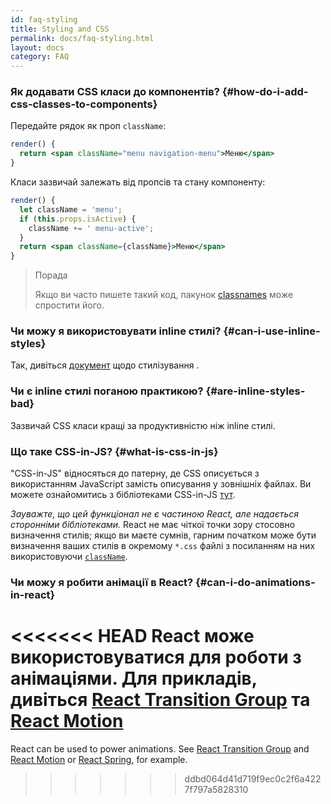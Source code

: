 ```yaml
---
id: faq-styling
title: Styling and CSS
permalink: docs/faq-styling.html
layout: docs
category: FAQ
---
```


### Як додавати CSS класи до компонентів? {#how-do-i-add-css-classes-to-components}

Передайте рядок як проп `className`:

```jsx
render() {
  return <span className="menu navigation-menu">Меню</span>
}
```

Класи зазвичай залежать від пропсів та стану компоненту:

```jsx
render() {
  let className = 'menu';
  if (this.props.isActive) {
    className += ' menu-active';
  }
  return <span className={className}>Меню</span>
}
```

>Порада
>
>Якщо ви часто пишете такий код, пакунок [classnames](https://www.npmjs.com/package/classnames#usage-with-reactjs)
може спростити його.

### Чи можу я використовувати inline стилі? {#can-i-use-inline-styles}

Так, дивіться [документ](/docs/dom-elements.html#style) щодо стилізування .

### Чи є inline стилі поганою практикою? {#are-inline-styles-bad}

Зазвичай CSS класи кращі за продуктивністю ніж inline стилі.

### Що таке CSS-in-JS? {#what-is-css-in-js}

"CSS-in-JS" відносяться до патерну, де CSS описується з використанням JavaScript замість описування у зовнішніх файлах.
Ви можете ознайомитись з бібліотеками CSS-in-JS [тут](https://github.com/MicheleBertoli/css-in-js).

_Зауважте, що цей функціонал не є частиною React, але надається сторонніми бібліотеками._ React не має чіткої точки зору стосовно визначення стилів; якщо ви маєте сумнів, гарним початком може бути визначення ваших стилів в окремому `*.css` файлі з посиланням на них використовуючи [`className`](/docs/dom-elements.html#classname).

### Чи можу я робити анімації в React? {#can-i-do-animations-in-react}

<<<<<<< HEAD
React може використовуватися для роботи з анімаціями. Для прикладів, дивіться [React Transition Group](https://reactcommunity.org/react-transition-group/) та [React Motion](https://github.com/chenglou/react-motion)
=======
React can be used to power animations. See [React Transition Group](https://reactcommunity.org/react-transition-group/) and [React Motion](https://github.com/chenglou/react-motion) or [React Spring](https://github.com/react-spring/react-spring), for example.
>>>>>>> ddbd064d41d719f9ec0c2f6a4227f797a5828310
